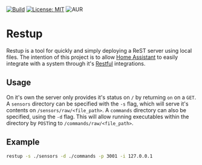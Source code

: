 [![Build](https://github.com/Lindenk/restup/actions/workflows/build.yml/badge.svg)](https://github.com/Lindenk/restup/actions/workflows/build.yml)
[![License: MIT](https://img.shields.io/badge/License-MIT-blue.svg)](https://opensource.org/licenses/MIT)
![AUR](https://img.shields.io/aur/version/restup-bin)

# Restup

Restup is a tool for quickly and simply deploying a ReST server using local files. The intention of this project is to allow [Home Assistant](https://www.home-assistant.io/) to easily integrate with a system through it's [Restful](https://www.home-assistant.io/integrations/rest/) integrations.

## Usage

On it's own the server only provides it's status on `/` by returning `on` on a `GET`. A `sensors` directory can be specified with the `-s` flag, which will serve it's contents on `/sensors/raw/<file_path>`. A `commands` directory can also be specified, using the `-d` flag. This will allow running executables within the directory by `POST`ing to `/commands/raw/<file_path>`.

## Example

```bash
restup -s ./sensors -d ./commands -p 3001 -i 127.0.0.1
```

